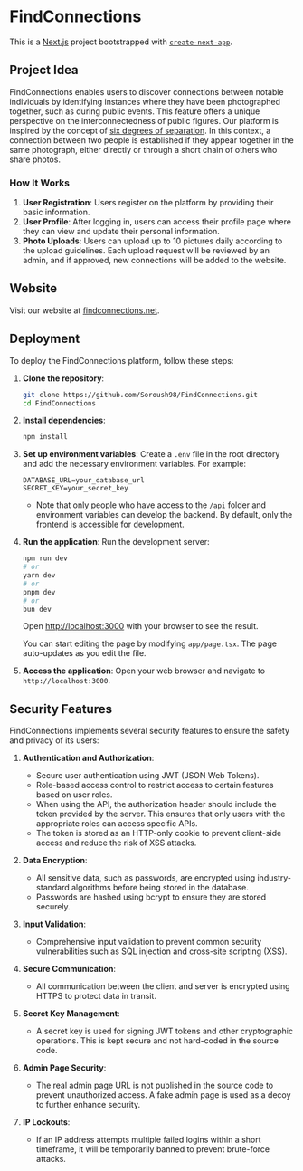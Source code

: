 # FindConnections

This is a [Next.js](https://nextjs.org) project bootstrapped with [`create-next-app`](https://nextjs.org/docs/app/api-reference/cli/create-next-app).

## Project Idea
FindConnections enables users to discover connections between notable individuals by identifying instances where they have been photographed together, such as during public events. This feature offers a unique perspective on the interconnectedness of public figures. Our platform is inspired by the concept of [six degrees of separation](https://en.wikipedia.org/wiki/Six_degrees_of_separation). In this context, a connection between two people is established if they appear together in the same photograph, either directly or through a short chain of others who share photos.



### How It Works

1. **User Registration**: Users register on the platform by providing their basic information.
2. **User Profile**: After logging in, users can access their profile page where they can view and update their personal information.
3. **Photo Uploads**: Users can upload up to 10 pictures daily according to the upload guidelines. Each upload request will be reviewed by an admin, and if approved, new connections will be added to the website.

## Website

Visit our website at [findconnections.net](https://findconnections.net).

## Deployment

To deploy the FindConnections platform, follow these steps:

1. **Clone the repository**:
    ```sh
    git clone https://github.com/Soroush98/FindConnections.git
    cd FindConnections
    ```

2. **Install dependencies**:
    ```sh
    npm install
    ```

3. **Set up environment variables**:
    Create a `.env` file in the root directory and add the necessary environment variables. For example:
    ```env
    DATABASE_URL=your_database_url
    SECRET_KEY=your_secret_key
    ```
    * Note that only people who have access to the `/api` folder and environment variables can develop the backend. By default, only the frontend is accessible for development.

4. **Run the application**:
    Run the development server:

    ```bash
    npm run dev
    # or
    yarn dev
    # or
    pnpm dev
    # or
    bun dev
    ```

    Open [http://localhost:3000](http://localhost:3000) with your browser to see the result.

    You can start editing the page by modifying `app/page.tsx`. The page auto-updates as you edit the file.

5. **Access the application**:
    Open your web browser and navigate to `http://localhost:3000`.

## Security Features

FindConnections implements several security features to ensure the safety and privacy of its users:

1. **Authentication and Authorization**:
    - Secure user authentication using JWT (JSON Web Tokens).
    - Role-based access control to restrict access to certain features based on user roles.
    - When using the API, the authorization header should include the token provided by the server. This ensures that only users with the appropriate roles can access specific APIs.
    - The token is stored as an HTTP-only cookie to prevent client-side access and reduce the risk of XSS attacks.

2. **Data Encryption**:
    - All sensitive data, such as passwords, are encrypted using industry-standard algorithms before being stored in the database.
    - Passwords are hashed using bcrypt to ensure they are stored securely.

3. **Input Validation**:
    - Comprehensive input validation to prevent common security vulnerabilities such as SQL injection and cross-site scripting (XSS).

4. **Secure Communication**:
    - All communication between the client and server is encrypted using HTTPS to protect data in transit.

5. **Secret Key Management**:
    - A secret key is used for signing JWT tokens and other cryptographic operations. This is kept secure and not hard-coded in the source code. 

6. **Admin Page Security**:
    - The real admin page URL is not published in the source code to prevent unauthorized access. A fake admin page is used as a decoy to further enhance security.

7. **IP Lockouts**:
    - If an IP address attempts multiple failed logins within a short timeframe, it will be temporarily banned to prevent brute-force attacks.




